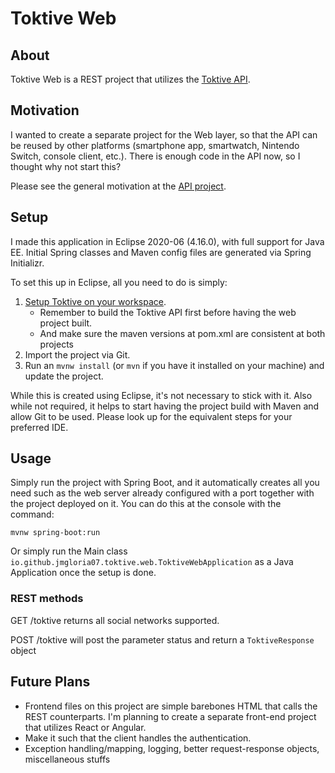 # Toktive Web

## About
Toktive Web is a REST project that utilizes the [Toktive API](../../../toktive).

## Motivation
I wanted to create a separate project for the Web layer, so that the API can be reused by other platforms (smartphone app, smartwatch, Nintendo Switch, console client, etc.). There is enough code in the API now, so I thought why not start this? 

Please see the general motivation at the [API project](../../../toktive).

## Setup
I made this application in Eclipse 2020-06 (4.16.0), with full support for Java EE. Initial Spring classes and Maven config files are generated via Spring Initializr.

To set this up in Eclipse, all you need to do is simply:
1. [Setup Toktive on your workspace](../../../toktive/blob/master/README.md). 
    - Remember to build the Toktive API first before having the web project built. 
    - And make sure the maven versions at pom.xml are consistent at both projects
2. Import the project via Git.
3. Run an `mvnw install` (or `mvn` if you have it installed on your machine) and update the project.

While this is created using Eclipse, it's not necessary to stick with it. Also while not required, it helps to start having the project build with Maven and allow Git to be used. Please look up for the equivalent steps for your preferred IDE.

## Usage
Simply run the project with Spring Boot, and it automatically creates all you need such as the web server already configured with a port together with the project deployed on it. You can do this at the console with the command:

`mvnw spring-boot:run`

Or simply run the Main class `io.github.jmgloria07.toktive.web.ToktiveWebApplication` as a Java Application once the setup is done.

### REST methods
GET /toktive returns all social networks supported.

POST /toktive will post the parameter status and return a `ToktiveResponse` object

## Future Plans
- Frontend files on this project are simple barebones HTML that calls the REST counterparts. I'm planning to create a separate front-end project that utilizes React or Angular.
- Make it such that the client handles the authentication.
- Exception handling/mapping, logging, better request-response objects, miscellaneous stuffs
